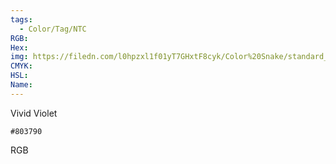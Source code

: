 ```yaml
---
tags:
  - Color/Tag/NTC
RGB:
Hex:
img: https://filedn.com/l0hpzxl1f01yT7GHxtF8cyk/Color%20Snake/standard_csv_to_svg/%23/803790.svg
CMYK:
HSL:
Name:
---
```

Vivid Violet
```palette
#803790
```
RGB
